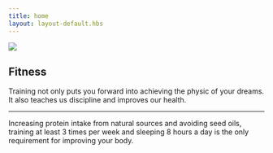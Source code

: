 ```yaml
---
title: home
layout: layout-default.hbs
---
```


<div class=recipe-container>

<img class="homeimg"
            src="https://images.unsplash.com/photo-1574680096145-d05b474e2155?ixlib=rb-1.2.1&ixid=MnwxMjA3fDB8MHxwaG90by1wYWdlfHx8fGVufDB8fHx8&auto=format&fit=crop&w=2069&q=80">

<div class="fitness-info__home">

## Fitness

<p class="main-text">
Training not only puts you forward into achieving the physic of your dreams. It also teaches us discipline and improves our health.
</p> 
<hr>
<p class="main-text">
 Increasing protein intake from natural sources and avoiding seed oils, training at least 3 times per week and sleeping 8 hours a day is the only requirement for improving your body.
</p>

</div>
</div>
